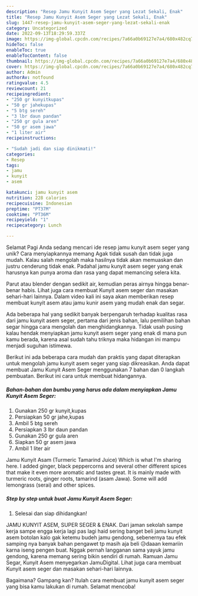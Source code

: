 ```yaml
---
description: "Resep Jamu Kunyit Asem Seger yang Lezat Sekali, Enak"
title: "Resep Jamu Kunyit Asem Seger yang Lezat Sekali, Enak"
slug: 1447-resep-jamu-kunyit-asem-seger-yang-lezat-sekali-enak
category: Uncategorized
date: 2022-09-13T18:29:59.337Z
image: https://img-global.cpcdn.com/recipes/7a66a0b69127e7a4/680x482cq70/jamu-kunyit-asem-seger-foto-resep-utama.jpg
hideToc: false
enableToc: true
enableTocContent: false
thumbnail: https://img-global.cpcdn.com/recipes/7a66a0b69127e7a4/680x482cq70/jamu-kunyit-asem-seger-foto-resep-utama.jpg
cover: https://img-global.cpcdn.com/recipes/7a66a0b69127e7a4/680x482cq70/jamu-kunyit-asem-seger-foto-resep-utama.jpg
author: Admin
authorAv: notfound
ratingvalue: 4.5
reviewcount: 21
recipeingredient:
- "250 gr kunyitkupas"
- "50 gr jahekupas"
- "5 btg sereh"
- "3 lbr daun pandan"
- "250 gr gula aren"
- "50 gr asem jawa"
- "1 liter air"
recipeinstructions:

- "Sudah jadi dan siap dinikmati!"
categories:
- Resep
tags:
- jamu
- kunyit
- asem

katakunci: jamu kunyit asem 
nutrition: 228 calories
recipecuisine: Indonesian
preptime: "PT37M"
cooktime: "PT36M"
recipeyield: "1"
recipecategory: Lunch

---
```



Selamat Pagi Anda sedang mencari ide resep jamu kunyit asem seger yang unik? Cara menyiapkannya memang Agak tidak susah dan tidak juga mudah. Kalau salah mengolah maka hasilnya tidak akan memuaskan dan justru cenderung tidak enak. Padahal jamu kunyit asem seger yang enak harusnya kan punya aroma dan rasa yang dapat memancing selera kita.


Parut atau blender dengan sedikit air, kemudian peras airnya hingga benar-benar habis. Lihat juga cara membuat Kunyit asem seger dan masakan sehari-hari lainnya. Dalam video kali ini saya akan memberikan resep membuat kunyit asem atau jamu kunir asem yang mudah enak dan segar.

Ada beberapa hal yang sedikit banyak berpengaruh terhadap kualitas rasa dari jamu kunyit asem seger, pertama dari jenis bahan, lalu pemilihan bahan segar hingga cara mengolah dan menghidangkannya. Tidak usah pusing kalau hendak menyiapkan jamu kunyit asem seger yang enak di mana pun kamu berada, karena asal sudah tahu triknya maka hidangan ini mampu menjadi suguhan istimewa.


Berikut ini ada beberapa cara mudah dan praktis yang dapat diterapkan untuk mengolah jamu kunyit asem seger yang siap dikreasikan. Anda dapat membuat Jamu Kunyit Asem Seger menggunakan 7 bahan dan 0 langkah pembuatan. Berikut ini cara untuk membuat hidangannya.

<!--inarticleads1-->

##### Bahan-bahan dan bumbu yang harus ada dalam menyiapkan Jamu Kunyit Asem Seger:

1. Gunakan 250 gr kunyit,kupas
1. Persiapkan 50 gr jahe,kupas
1. Ambil 5 btg sereh
1. Persiapkan 3 lbr daun pandan
1. Gunakan 250 gr gula aren
1. Siapkan 50 gr asem jawa
1. Ambil 1 liter air


Jamu Kunyit Asam (Turmeric Tamarind Juice) Which is what I&#39;m sharing here. I added ginger, black peppercorns and several other different spices that make it even more aromatic and tastes great. It is mainly made with turmeric roots, ginger roots, tamarind (asam Jawa). Some will add lemongrass (serai) and other spices. 

<!--inarticleads2-->

##### Step by step untuk buat Jamu Kunyit Asem Seger:


1. Selesai dan siap dihidangkan!

JAMU KUNYIT ASEM, SUPER SEGER &amp; ENAK. Dari jaman sekolah sampe kerja sampe engga kerja lagi pas lagi haid sering banget beli jamu kunyit asem botolan kalo gak ketemu budeh jamu gendong, sebenernya tau efek samping nya banyak bahan pengawet tp masih aja beli 😥daaan kemariin karna iseng pengen buat. Nggak pernah langganan sama yayuk jamu gendong, karena memang sering bikin sendiri di rumah. Ramuan Jamu Segar, Kunyit Asem menyegarkan JamuDigital. Lihat juga cara membuat Kunyit asem seger dan masakan sehari-hari lainnya. 

Bagaimana? Gampang kan? Itulah cara membuat jamu kunyit asem seger yang bisa kamu lakukan di rumah. Selamat mencoba!

